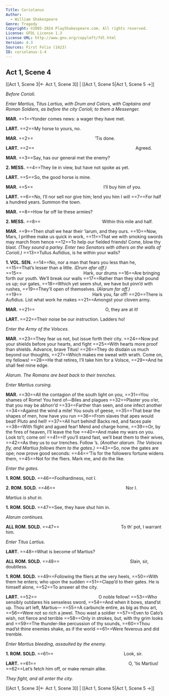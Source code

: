 ```yaml
---
Title: Coriolanus
Author: 
  - William Shakespeare
Genre: Tragedy
Copyright: ©2005-2024 PlayShakespeare.com. All rights reserved.
License: GFDL License 1.3
License URL: http://www.gnu.org/copyleft/fdl.html
Version: 4.3
Sources: First Folio (1623)
ID: coriolanus-1-4
---
```


## Act 1, Scene 4
[[Act 1, Scene 3|← Act 1, Scene 3]] | [[Act 1, Scene 5|Act 1, Scene 5 →]]

*Before Corioli.*

*Enter Martius, Titus Lartius, with Drum and Colors, with Captains and Roman Soldiers, as before the city Corioli; to them a Messenger.*

**MAR.**
==1==Yonder comes news: a wager they have met.

**LART.**
==2==My horse to yours, no.

**MAR.**
==2==              ’Tis done.

**LART.**
==2==                       Agreed.

**MAR.**
==3==Say, has our general met the enemy?

**2. MESS.**
==4==They lie in view, but have not spoke as yet.

**LART.**
==5==So, the good horse is mine.

**MAR.**
==5==                I’ll buy him of you.

**LART.**
==6==No, I’ll nor sell nor give him; lend you him I will
==7==For half a hundred years. Summon the town.

**MAR.**
==8==How far off lie these armies?

**2. MESS.**
==8==              Within this mile and half.

**MAR.**
==9==Then shall we hear their ’larum, and they ours.
==10==Now, Mars, I prithee make us quick in work,
==11==That we with smoking swords may march from hence
==12==To help our fielded friends! Come, blow thy blast.
*(They sound a parley. Enter two Senators with others on the walls of Corioli.)*
==13==Tullus Aufidius, is he within your walls?

**1. VOL. SEN.**
==14==No, nor a man that fears you less than he,
==15==That’s lesser than a little.
*(Drum afar off.)*
==15==              Hark, our drums
==16==Are bringing forth our youth. We’ll break our walls
==17==Rather than they shall pound us up; our gates,
==18==Which yet seem shut, we have but pinn’d with rushes,
==19==They’ll open of themselves.
*(Alarum far off.)*
==19==                Hark you, far off!
==20==There is Aufidius. List what work he makes
==21==Amongst your cloven army.

**MAR.**
==21==                O, they are at it!

**LART.**
==22==Their noise be our instruction. Ladders ho!

*Enter the Army of the Volsces.*

**MAR.**
==23==They fear us not, but issue forth their city.
==24==Now put your shields before your hearts, and fight
==25==With hearts more proof than shields. Advance, brave Titus!
==26==They do disdain us much beyond our thoughts,
==27==Which makes me sweat with wrath. Come on, my fellows!
==28==He that retires, I’ll take him for a Volsce,
==29==And he shall feel mine edge.

*Alarum. The Romans are beat back to their trenches.*

*Enter Martius cursing.*

**MAR.**
==30==All the contagion of the south light on you,
==31==You shames of Rome! You herd of—Biles and plagues
==32==Plaster you o’er, that you may be abhorr’d
==33==Farther than seen, and one infect another
==34==Against the wind a mile! You souls of geese,
==35==That bear the shapes of men, how have you run
==36==From slaves that apes would beat! Pluto and hell!
==37==All hurt behind! Backs red, and faces pale
==38==With flight and agued fear! Mend and charge home,
==39==Or, by the fires of heaven, I’ll leave the foe
==40==And make my wars on you. Look to’t; come on!
==41==If you’ll stand fast, we’ll beat them to their wives,
==42==As they us to our trenches. Follow ’s.
*(Another alarum. The Volsces fly, and Martius follows them to the gates.)*
==43==So, now the gates are ope; now prove good seconds:
==44==’Tis for the followers fortune widens them,
==45==Not for the fliers. Mark me, and do the like.

*Enter the gates.*

**1. ROM. SOLD.**
==46==Foolhardiness, not I.

**2. ROM. SOLD.**
==46==                Nor I.

*Martius is shut in.*

**1. ROM. SOLD.**
==47==See, they have shut him in.

*Alarum continues.*

**ALL ROM. SOLD.**
==47==              To th’ pot, I warrant him.

*Enter Titus Lartius.*

**LART.**
==48==What is become of Martius?

**ALL ROM. SOLD.**
==48==                Slain, sir, doubtless.

**1. ROM. SOLD.**
==49==Following the fliers at the very heels,
==50==With them he enters; who upon the sudden
==51==Clapp’d to their gates. He is himself alone,
==52==To answer all the city.

**LART.**
==52==              O noble fellow!
==53==Who sensibly outdares his senseless sword,
==54==And when it bows, stand’st up. Thou art left, Martius⁠—
==55==A carbuncle entire, as big as thou art,
==56==Were not so rich a jewel. Thou wast a soldier
==57==Even to Cato’s wish, not fierce and terrible
==58==Only in strokes, but, with thy grim looks and
==59==The thunder-like percussion of thy sounds,
==60==Thou mad’st thine enemies shake, as if the world
==61==Were feverous and did tremble.

*Enter Martius bleeding, assaulted by the enemy.*

**1. ROM. SOLD.**
==61==                Look, sir.

**LART.**
==61==                     O, ’tis Martius!
==62==Let’s fetch him off, or make remain alike.

*They fight, and all enter the city.*

[[Act 1, Scene 3|← Act 1, Scene 3]] | [[Act 1, Scene 5|Act 1, Scene 5 →]]
